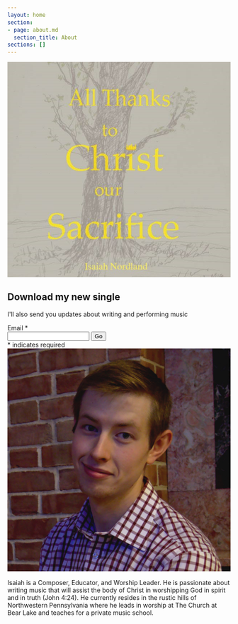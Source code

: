 ```yaml
---
layout: home
section:
- page: about.md
  section_title: About
sections: []
---
```


<div class="row">
 <div id="music" class="col-lg-6 col-lg-offset-3">
  <img src="assets/img/all-thanks-to-christ.jpg">
   <h2>Download my new single</h2>
   <p class="lead"> I'll also send you updates about writing and performing music</p>
   <!-- Begin MailChimp Signup Form -->
   <div id="mc_embed_signup">
    <form action="//NordlandMusic.us16.list-manage.com/subscribe/post?u=2c7fe8dd2ab9ff8df83928456&amp;id=b02fcd21c1" method="post" id="mc-embedded-subscribe-form" name="mc-embedded-subscribe-form" class="validate" target="_blank" novalidate="">
     <div id="mc_embed_signup_scroll">
        <div class="form-group">
            <label for="mce-EMAIL">Email <span class="asterisk">*</span></label>
            <div class="input-group">
                <input value="" name="EMAIL" class="required email form-control" id="mce-EMAIL" type="email">
                <span class="input-group-btn"><input value="Go" name="subscribe" id="mc-embedded-subscribe" class="btn btn-default" type="submit"></span>
            </div>
        </div>
        <div class="indicates-required"><span class="asterisk">*</span> indicates required</div>
        <div id="mce-responses" class="clear">
            <div class="response" id="mce-error-response" style="display:none"></div>
            <div class="response" id="mce-success-response" style="display:none"></div>
        </div>    <!-- real people should not fill this in and expect good things - do not remove this or risk form bot signups-->
        <div style="position: absolute; left: -5000px;" aria-hidden="true">
            <input name="b_2c7fe8dd2ab9ff8df83928456_b02fcd21c1" tabindex="-1" value="" type="text">
        </div>
    </div>
   </form>
  </div>
  <!--End mc_embed_signup-->
 </div>
</div>

<div class="row">
  <div id="about" class="col-lg-6 col-lg-offset-3">
   <img src="assets/img/bio_portrait.png">
   <p>
    Isaiah is a Composer, Educator, and Worship Leader. He is
    passionate about writing music that will assist the body of
    Christ in worshipping God in spirit and in truth (John 4:24). He
    currently resides in the rustic hills of Northwestern
    Pennsylvania where he leads in worship at The Church at Bear Lake
    and teaches for a private music school.
   </p>
   </div>
  </div>